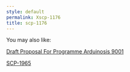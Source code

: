 ```yaml
---
style: default
permalink: Xscp-1176
title: scp-1176
---
```

You may also like:

[Draft Proposal For Programme Arduinosis 9001](http://scp-wiki.net/draft-proposal-for-programme-arduinosis-9001)

[SCP-1965](http://scp-wiki.net/scp-1965)
